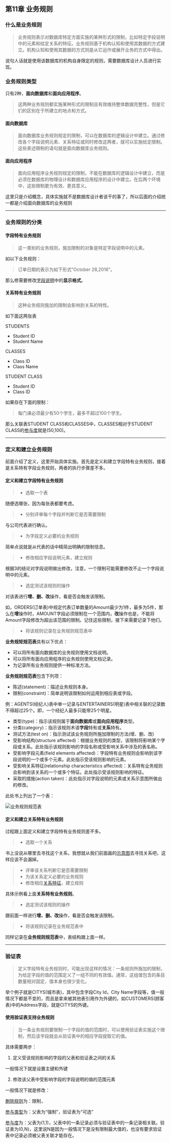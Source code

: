 ## 第11章 业务规则 ##

### 什么是业务规则 ###

> 业务规则表示对数据库特定方面实施的某种形式的限制，比如特定字段说明中的元素和给定关系的特征。业务规则基于机构认知和使用其数据的方式建立。机构认知和使用其数据的方式则是从它运作或展开业务的方式中得出。

说句人话就是使用该数据库的机构自身限定的规则，需要数据库设计人员进行实现。

### 业务规则类型 ###

只有2种，**面向数据库**和**面向应用程序**。

> 这两种业务规则都实施某种形式的限制且有效维持整体数据完整性，但是它们的区别在于所建立的地点和方式。

#### 面向数据库 ####

> 面向数据库业务规则规定的限制，可以在数据库的逻辑设计中建立。通过修改各个字段说明元素、关系特征或同时修改这两者，就可以实施给定限制。这些表述限制的语句就是面向数据库业务规则。

#### 面向应用程序 ####

> 面向应用程序业务规则规定的限制，不能在数据库的逻辑设计中建立，而是必须在数据库的物理设计和数据库应用程序的设计中建立。在后两个环境中，这些限制更为有效、更具意义。

这里只是介绍概念，具体实施就不是数据库设计者该干的事了，所以后面的介绍统一都是介绍面向数据库的业务规则

----------

### 业务规则的分类 ###

#### 字段特有业务规则 ####

> 这一类别的业务规则，施加限制的对象是特定字段说明中的元素。

如以下业务规则：

> 订单日期的表示为如下形式“October 28,2016”。

那么修需要修改[字段说明](http://blog.csdn.net/yqxllwy/article/details/52935023)中的**显示格式**。

#### 关系特有业务规则 ####

> 这种业务规则施加的限制会影响到关系的特性。

如下面这两张表 

STUDENTS

- Student ID
- Student Name

CLASSES

- Class ID
- Class Name

STUDENT CLASS

- Student ID
- Class ID

如果存在下面的限制：

> 每门课必须最少有50个学生，最多不超过100个学生。

那么关联表STUDENT CLASS和CLASSES中，CLASSES相对于STUDENT CLASS的[参与度](http://blog.csdn.net/yqxllwy/article/details/52884345#t32)就是(50,100)。

----------

### 定义和建立业务规则 ###

前面介绍了定义，这里开始具体实施。首先是定义和建立字段特有业务规则，接着是关系特有字段业务规则，两者的执行步骤差不多。

#### 定义和建立字段特有业务规则 ####

> - 选取一个表

随便选哪张，因为每张表都要考虑。

> - 分别评审每个字段并判断它是否需要限制

与公司代表进行确认。

> - 为字段定义必要的业务规则

简单点说就是从代表的话中精简出明确的限制信息。

> - 修改相应字段说明元素，建立规则

根据3的结论对字段说明做出修改，注意，一个限制可能需要修改不止一个字段说明中的元素。

> - 选定测试该规则的操作

对该表进行**增、删、改**操作，看是否会触发该限制。

如，ORDERS(订单表)中规定代表订单数量的Amount最少为1件，最多为5件，那么在**增**操作时，AMOUNT字段必须限制在一个范围内，**改**操作也是，不能将Amount字段修改为超出该范围的限制。记住这些限制，接下来需要记录下他们。

> - 将该规则记录在业务规则规范表中

**业务规矩规范表**具有以下优点：

- 可以将所有面向数据库的业务规则使用文档说明。
- 可以将所有面向应用程序的业务规则使用文档记录。
- 为记录所有业务规则提供一种标准方法。

**业务规则规范表**包含下列项：

- 陈述(statement)：描述业务规则本身。
- 限制(constraint)：简单说明该限制如何运用到相应表或字段。

例：AGENTS(经纪人)表中单一记录与ENTERTAINERS(明星)表中相关联的记录数不得超过25个。即，一个经纪人最多只能带25个明星。

- 类型(type)：指示该规则属于**面向数据库**或**面向应用程序**类型。
- 分类(category)：指示该规则术语**字段**特有或**关系**特有。
- 测试方法(test on)：指示测试该业务规则所施加限制的方法(增、删、改)
- 受影响结构(structure affected)：根据业务规则的类型，该限制将影响某个字段或关系。此处指示该规则影响的字段名称或受影响关系中涉及的表名称。
- 受影响字段元素(field elements affected)：字段特有业务规则会影响到该字段说明的一个或多个元素。此处指示受该规则影响的元素。
- 受影响关系特征(relationship characteristics affected)：关系特有业务规则会影响到该关系的一个或多个特征。此处指示受该规则影响的特征。
- 采取的措施(action taken)：此处指示对字段说明的元素或关系示意图所做出的修改。

此处书上列出了一个表：

![业务规则规范表](http://i.imgur.com/lWBOScf.jpg)

#### 定义和建立关系特有业务规则 ####

过程跟上面定义和建立字段特有业务规则差不多。

> - 选取一个关系

书上没说从哪里去寻找这个关系，我想就从我们前面画的[示意图](http://blog.csdn.net/yqxllwy/article/details/52950075#t2)去寻找关系吧，这样应该不会漏掉。

> - 评审该关系判断它是否需要限制
> - 为该关系定义必要的业务规则
> - 修改相应[关系特征](http://blog.csdn.net/yqxllwy/article/details/52950075)，建立规则

具体示例看上面**关系特有业务规则**。

> - 选定测试该规则的操作

跟前面一样进行**增、删、改**操作，看是否会触发该限制。

> - 将该规则记录在业务规范表中

同样记录在**业务规则规范表**中，表结构跟上面一样。

----------

### 验证表 ###

> 定义字段特有业务规则时，可能出现这样的情况：一条规则所施加的限制，为给定字段的值的范围定义了一组不同的有效值。通常，这组值包含的条目数量相对固定，值本身也很少变化。

举个例子就是CITYS(城市表)，其中包含字段City Id，City Name字段等，值一般情况下都是不变的，而且是拿来被其他表引用作为外键的，如CUSTOMERS(顾客表)中的Address字段，就是CITYS的外键。

#### 使用验证表支持业务规则 ####

> 当一条业务规则要限制一个字段的值的范围时，可以使用验证表实施这个限制，然后该字段就会从验证表中的相应字段提取它的值。

具体需要两步：

1. 定义受该规则影响的字段的父表和验证表之间的关系

一般情况下就是设置主键和外键

2. 修改该父表中受影响字段的字段说明的值的范围元素

一般情况下就是修改：

[删除规则](http://blog.csdn.net/yqxllwy/article/details/52950075#t15)为：限制，

[参与类型](http://blog.csdn.net/yqxllwy/article/details/52884345#t31)为：父表为“强制”，验证表为“可选”

[参与度](http://blog.csdn.net/yqxllwy/article/details/52884345#t32)为：父表为(1,1)，父表中的一条记录必须与验证表中的一条记录相关联。验证表为(0,N)，这里说N是因为一般情况下是没有限制最大值的，也没有要求验证表中记录必须被父表关联才能存在。

